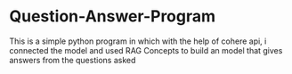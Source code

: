 # Question-Answer-Program
This is a simple python program in which with the help of cohere api, i connected the model and used RAG Concepts to build an model that gives answers from the questions asked
